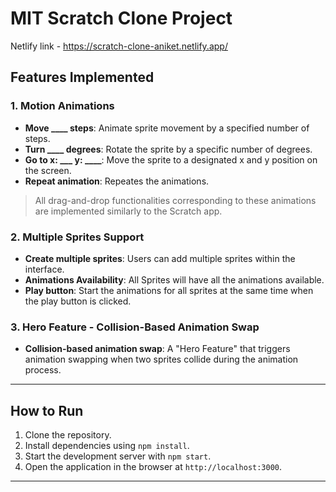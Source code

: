 # MIT Scratch Clone Project

Netlify link - https://scratch-clone-aniket.netlify.app/

## Features Implemented

### 1. Motion Animations

- **Move ____ steps**: Animate sprite movement by a specified number of steps.
- **Turn ____ degrees**: Rotate the sprite by a specific number of degrees.
- **Go to x: ___ y: ____**: Move the sprite to a designated x and y position on the screen.
- **Repeat animation**: Repeates the animations.

> All drag-and-drop functionalities corresponding to these animations are implemented similarly to the Scratch app.


### 2. Multiple Sprites Support

- **Create multiple sprites**: Users can add multiple sprites within the interface.
- **Animations Availability**: All Sprites will have all the animations available.
- **Play button**: Start the animations for all sprites at the same time when the play button is clicked.


### 3. Hero Feature - Collision-Based Animation Swap

- **Collision-based animation swap**: A "Hero Feature" that triggers animation swapping when two sprites collide during the animation process.



---

## How to Run

1. Clone the repository.
2. Install dependencies using `npm install`.
3. Start the development server with `npm start`.
4. Open the application in the browser at `http://localhost:3000`.

---
